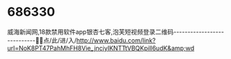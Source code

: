 # 686330
威海新闻网,18款禁用软件app银杏七客,泡芙短视频登录二维码----------------------------👺👺点/此/进/入/http://www.baidu.com/link?url=NoK8PT47PahMhFH8Vie_jnciyIKNTTtVBQKpill6udK&amp;wd
